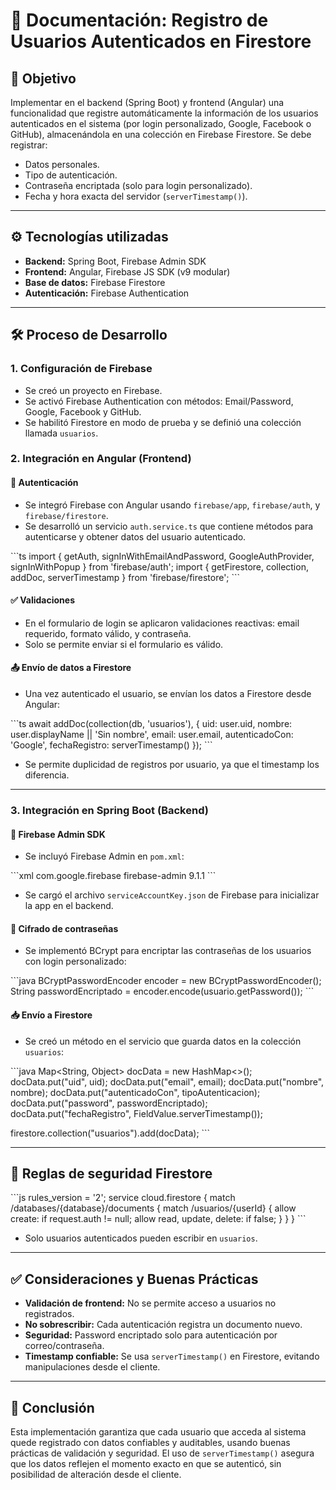 # 📌 Documentación: Registro de Usuarios Autenticados en Firestore

## 🎯 Objetivo

Implementar en el backend (Spring Boot) y frontend (Angular) una funcionalidad que registre automáticamente la información de los usuarios autenticados en el sistema (por login personalizado, Google, Facebook o GitHub), almacenándola en una colección en Firebase Firestore. Se debe registrar:

- Datos personales.
- Tipo de autenticación.
- Contraseña encriptada (solo para login personalizado).
- Fecha y hora exacta del servidor (`serverTimestamp()`).

---

## ⚙️ Tecnologías utilizadas

- **Backend:** Spring Boot, Firebase Admin SDK
- **Frontend:** Angular, Firebase JS SDK (v9 modular)
- **Base de datos:** Firebase Firestore
- **Autenticación:** Firebase Authentication

---

## 🛠️ Proceso de Desarrollo

### 1. Configuración de Firebase

- Se creó un proyecto en Firebase.
- Se activó Firebase Authentication con métodos: Email/Password, Google, Facebook y GitHub.
- Se habilitó Firestore en modo de prueba y se definió una colección llamada `usuarios`.

### 2. Integración en Angular (Frontend)

#### 🔐 Autenticación

- Se integró Firebase con Angular usando `firebase/app`, `firebase/auth`, y `firebase/firestore`.
- Se desarrolló un servicio `auth.service.ts` que contiene métodos para autenticarse y obtener datos del usuario autenticado.

\`\`\`ts
import { getAuth, signInWithEmailAndPassword, GoogleAuthProvider, signInWithPopup } from 'firebase/auth';
import { getFirestore, collection, addDoc, serverTimestamp } from 'firebase/firestore';
\`\`\`

#### ✅ Validaciones

- En el formulario de login se aplicaron validaciones reactivas: email requerido, formato válido, y contraseña.
- Solo se permite enviar si el formulario es válido.

#### 📤 Envío de datos a Firestore

- Una vez autenticado el usuario, se envían los datos a Firestore desde Angular:

\`\`\`ts
await addDoc(collection(db, 'usuarios'), {
  uid: user.uid,
  nombre: user.displayName || 'Sin nombre',
  email: user.email,
  autenticadoCon: 'Google',
  fechaRegistro: serverTimestamp()
});
\`\`\`

- Se permite duplicidad de registros por usuario, ya que el timestamp los diferencia.

---

### 3. Integración en Spring Boot (Backend)

#### 🔧 Firebase Admin SDK

- Se incluyó Firebase Admin en `pom.xml`:

\`\`\`xml
<dependency>
  <groupId>com.google.firebase</groupId>
  <artifactId>firebase-admin</artifactId>
  <version>9.1.1</version>
</dependency>
\`\`\`

- Se cargó el archivo `serviceAccountKey.json` de Firebase para inicializar la app en el backend.

#### 🔐 Cifrado de contraseñas

- Se implementó BCrypt para encriptar las contraseñas de los usuarios con login personalizado:

\`\`\`java
BCryptPasswordEncoder encoder = new BCryptPasswordEncoder();
String passwordEncriptado = encoder.encode(usuario.getPassword());
\`\`\`

#### 📥 Envío a Firestore

- Se creó un método en el servicio que guarda datos en la colección `usuarios`:

\`\`\`java
Map<String, Object> docData = new HashMap<>();
docData.put("uid", uid);
docData.put("email", email);
docData.put("nombre", nombre);
docData.put("autenticadoCon", tipoAutenticacion);
docData.put("password", passwordEncriptado);
docData.put("fechaRegistro", FieldValue.serverTimestamp());

firestore.collection("usuarios").add(docData);
\`\`\`

---

## 🔐 Reglas de seguridad Firestore

\`\`\`js
rules_version = '2';
service cloud.firestore {
  match /databases/{database}/documents {
    match /usuarios/{userId} {
      allow create: if request.auth != null;
      allow read, update, delete: if false;
    }
  }
}
\`\`\`

- Solo usuarios autenticados pueden escribir en `usuarios`.

---

## ✅ Consideraciones y Buenas Prácticas

- **Validación de frontend:** No se permite acceso a usuarios no registrados.  
- **No sobrescribir:** Cada autenticación registra un documento nuevo.  
- **Seguridad:** Password encriptado solo para autenticación por correo/contraseña.  
- **Timestamp confiable:** Se usa `serverTimestamp()` en Firestore, evitando manipulaciones desde el cliente.

---

## 📎 Conclusión

Esta implementación garantiza que cada usuario que acceda al sistema quede registrado con datos confiables y auditables, usando buenas prácticas de validación y seguridad. El uso de `serverTimestamp()` asegura que los datos reflejen el momento exacto en que se autenticó, sin posibilidad de alteración desde el cliente.
